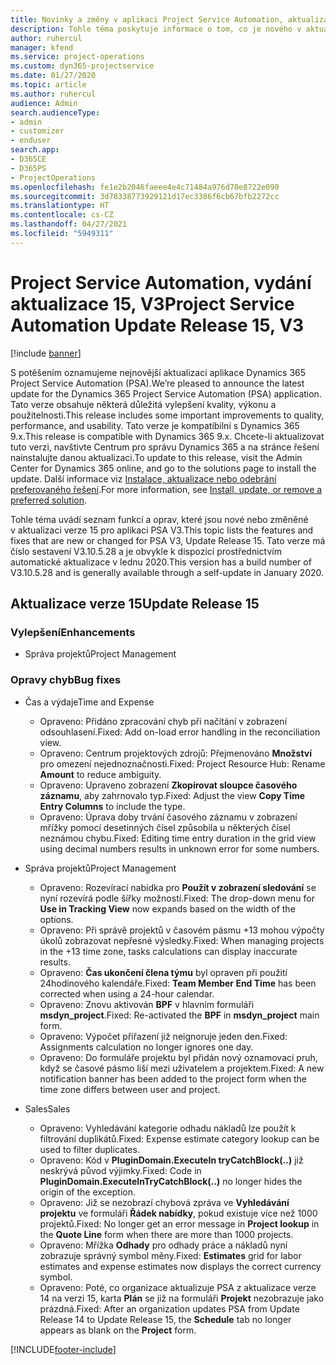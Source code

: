 ```yaml
---
title: Novinky a změny v aplikaci Project Service Automation, aktualizace verze 15, V3
description: Tohle téma poskytuje informace o tom, co je nového v aktualizaci verze 15 pro aplikaci Project Service Automation V3.
author: ruhercul
manager: kfend
ms.service: project-operations
ms.custom: dyn365-projectservice
ms.date: 01/27/2020
ms.topic: article
ms.author: ruhercul
audience: Admin
search.audienceType:
- admin
- customizer
- enduser
search.app:
- D365CE
- D365PS
- ProjectOperations
ms.openlocfilehash: fe1e2b2046faeee4e4c71484a976d70e8722e090
ms.sourcegitcommit: 3d78338773929121d17ec3386f6cb67bfb2272cc
ms.translationtype: HT
ms.contentlocale: cs-CZ
ms.lasthandoff: 04/27/2021
ms.locfileid: "5949311"
---
```

# <a name="project-service-automation-update-release-15-v3"></a><span data-ttu-id="b0145-103">Project Service Automation, vydání aktualizace 15, V3</span><span class="sxs-lookup"><span data-stu-id="b0145-103">Project Service Automation Update Release 15, V3</span></span>

[!include [banner](../includes/psa-now-project-operations.md)]

<span data-ttu-id="b0145-104">S potěšením oznamujeme nejnovější aktualizaci aplikace Dynamics 365 Project Service Automation (PSA).</span><span class="sxs-lookup"><span data-stu-id="b0145-104">We’re pleased to announce the latest update for the Dynamics 365 Project Service Automation (PSA) application.</span></span> <span data-ttu-id="b0145-105">Tato verze obsahuje některá důležitá vylepšení kvality, výkonu a použitelnosti.</span><span class="sxs-lookup"><span data-stu-id="b0145-105">This release includes some important improvements to quality, performance, and usability.</span></span> <span data-ttu-id="b0145-106">Tato verze je kompatibilní s Dynamics 365 9.x.</span><span class="sxs-lookup"><span data-stu-id="b0145-106">This release is compatible with Dynamics 365 9.x.</span></span> <span data-ttu-id="b0145-107">Chcete-li aktualizovat tuto verzi, navštivte Centrum pro správu Dynamics 365 a na stránce řešení nainstalujte danou aktualizaci.</span><span class="sxs-lookup"><span data-stu-id="b0145-107">To update to this release, visit the Admin Center for Dynamics 365 online, and go to the solutions page to install the update.</span></span> <span data-ttu-id="b0145-108">Další informace viz [Instalace, aktualizace nebo odebrání preferovaného řešení](/power-platform/admin/install-remove-preferred-solution).</span><span class="sxs-lookup"><span data-stu-id="b0145-108">For more information, see [Install, update, or remove a preferred solution](/power-platform/admin/install-remove-preferred-solution).</span></span>

<span data-ttu-id="b0145-109">Tohle téma uvádí seznam funkcí a oprav, které jsou nové nebo změněné v aktualizaci verze 15 pro aplikaci PSA V3.</span><span class="sxs-lookup"><span data-stu-id="b0145-109">This topic lists the features and fixes that are new or changed for PSA V3, Update Release 15.</span></span> <span data-ttu-id="b0145-110">Tato verze má číslo sestavení V3.10.5.28 a je obvykle k dispozici prostřednictvím automatické aktualizace v lednu 2020.</span><span class="sxs-lookup"><span data-stu-id="b0145-110">This version has a build number of V3.10.5.28 and is generally available through a self-update in January 2020.</span></span>

## <a name="update-release-15"></a><span data-ttu-id="b0145-111">Aktualizace verze 15</span><span class="sxs-lookup"><span data-stu-id="b0145-111">Update Release 15</span></span> 

### <a name="enhancements"></a><span data-ttu-id="b0145-112">Vylepšení</span><span class="sxs-lookup"><span data-stu-id="b0145-112">Enhancements</span></span>

- <span data-ttu-id="b0145-113">Správa projektů</span><span class="sxs-lookup"><span data-stu-id="b0145-113">Project Management</span></span>

### <a name="bug-fixes"></a><span data-ttu-id="b0145-114">Opravy chyb</span><span class="sxs-lookup"><span data-stu-id="b0145-114">Bug fixes</span></span>

- <span data-ttu-id="b0145-115">Čas a výdaje</span><span class="sxs-lookup"><span data-stu-id="b0145-115">Time and Expense</span></span>

  - <span data-ttu-id="b0145-116">Opraveno: Přidáno zpracování chyb při načítání v zobrazení odsouhlasení.</span><span class="sxs-lookup"><span data-stu-id="b0145-116">Fixed: Add on-load error handling in the reconciliation view.</span></span>
  - <span data-ttu-id="b0145-117">Opraveno: Centrum projektových zdrojů: Přejmenováno **Množství** pro omezení nejednoznačnosti.</span><span class="sxs-lookup"><span data-stu-id="b0145-117">Fixed: Project Resource Hub: Rename **Amount** to reduce ambiguity.</span></span>
  - <span data-ttu-id="b0145-118">Opraveno: Upraveno zobrazení **Zkopírovat sloupce časového záznamu**, aby zahrnovalo typ.</span><span class="sxs-lookup"><span data-stu-id="b0145-118">Fixed: Adjust the view **Copy Time Entry Columns** to include the type.</span></span>
  - <span data-ttu-id="b0145-119">Opraveno: Úprava doby trvání časového záznamu v zobrazení mřížky pomocí desetinných čísel způsobila u některých čísel neznámou chybu.</span><span class="sxs-lookup"><span data-stu-id="b0145-119">Fixed: Editing time entry duration in the grid view using decimal numbers results in unknown error for some numbers.</span></span>

- <span data-ttu-id="b0145-120">Správa projektů</span><span class="sxs-lookup"><span data-stu-id="b0145-120">Project Management</span></span>

  - <span data-ttu-id="b0145-121">Opraveno: Rozevírací nabídka pro **Použít v zobrazení sledování** se nyní rozevírá podle šířky možností.</span><span class="sxs-lookup"><span data-stu-id="b0145-121">Fixed: The drop-down menu for **Use in Tracking View** now expands based on the width of the options.</span></span>
  - <span data-ttu-id="b0145-122">Opraveno: Při správě projektů v časovém pásmu +13 mohou výpočty úkolů zobrazovat nepřesné výsledky.</span><span class="sxs-lookup"><span data-stu-id="b0145-122">Fixed: When managing projects in the +13 time zone, tasks calculations can display inaccurate results.</span></span>
  - <span data-ttu-id="b0145-123">Opraveno: **Čas ukončení člena týmu** byl opraven při použití 24hodinového kalendáře.</span><span class="sxs-lookup"><span data-stu-id="b0145-123">Fixed: **Team Member End Time** has been corrected when using a 24-hour calendar.</span></span>
  - <span data-ttu-id="b0145-124">Opraveno: Znovu aktivován **BPF** v hlavním formuláři **msdyn_project**.</span><span class="sxs-lookup"><span data-stu-id="b0145-124">Fixed: Re-activated the **BPF** in **msdyn_project** main form.</span></span>
  - <span data-ttu-id="b0145-125">Opraveno: Výpočet přiřazení již neignoruje jeden den.</span><span class="sxs-lookup"><span data-stu-id="b0145-125">Fixed: Assignments calculation no longer ignores one day.</span></span>
  - <span data-ttu-id="b0145-126">Opraveno: Do formuláře projektu byl přidán nový oznamovací pruh, když se časové pásmo liší mezi uživatelem a projektem.</span><span class="sxs-lookup"><span data-stu-id="b0145-126">Fixed: A new notification banner has been added to the project form when the time zone differs between user and project.</span></span>

- <span data-ttu-id="b0145-127">Sales</span><span class="sxs-lookup"><span data-stu-id="b0145-127">Sales</span></span>

  - <span data-ttu-id="b0145-128">Opraveno: Vyhledávání kategorie odhadu nákladů lze použít k filtrování duplikátů.</span><span class="sxs-lookup"><span data-stu-id="b0145-128">Fixed: Expense estimate category lookup can be used to filter duplicates.</span></span>
  - <span data-ttu-id="b0145-129">Opraveno: Kód v **PluginDomain.ExecuteIn tryCatchBlock(..)** již neskrývá původ výjimky.</span><span class="sxs-lookup"><span data-stu-id="b0145-129">Fixed: Code in **PluginDomain.ExecuteInTryCatchBlock(..)** no longer hides the origin of the exception.</span></span>
  - <span data-ttu-id="b0145-130">Opraveno: Již se nezobrazí chybová zpráva ve **Vyhledávání projektu** ve formuláři **Řádek nabídky**, pokud existuje více než 1000 projektů.</span><span class="sxs-lookup"><span data-stu-id="b0145-130">Fixed: No longer get an error message in **Project lookup** in the **Quote Line** form when there are more than 1000 projects.</span></span>
  - <span data-ttu-id="b0145-131">Opraveno: Mřížka **Odhady** pro odhady práce a nákladů nyní zobrazuje správný symbol měny.</span><span class="sxs-lookup"><span data-stu-id="b0145-131">Fixed: **Estimates** grid for labor estimates and expense estimates now displays the correct currency symbol.</span></span>
  - <span data-ttu-id="b0145-132">Opraveno: Poté, co organizace aktualizuje PSA z aktualizace verze 14 na verzi 15, karta **Plán** se již na formuláři **Projekt** nezobrazuje jako prázdná.</span><span class="sxs-lookup"><span data-stu-id="b0145-132">Fixed: After an organization updates PSA from Update Release 14 to Update Release 15, the **Schedule** tab no longer appears as blank on the **Project** form.</span></span>


[!INCLUDE[footer-include](../includes/footer-banner.md)]